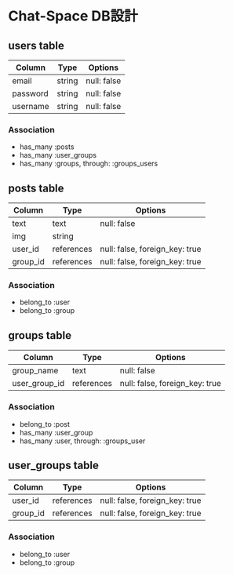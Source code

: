 # Chat-Space DB設計
## users table
|Column|Type|Options|
|------|----|-------|
|email|string|null: false|
|password|string|null: false|
|username|string|null: false|
### Association
- has_many :posts
- has_many :user_groups
- has_many :groups, through: :groups_users


## posts table
|Column|Type|Options|
|------|----|-------|
|text|text|null: false|
|img|string| |
|user_id|references|null: false, foreign_key: true|
|group_id|references|null: false, foreign_key: true|
### Association
- belong_to :user
- belong_to :group

## groups table
|Column|Type|Options|
|------|----|-------|
|group_name|text|null: false|
|user_group_id|references|null: false, foreign_key: true|
### Association
- belong_to :post
- has_many :user_group
- has_many :user, through: :groups_user

## user_groups table
|Column|Type|Options|
|------|----|-------|
|user_id|references|null: false, foreign_key: true|
|group_id|references|null: false, foreign_key: true|
### Association
- belong_to :user
- belong_to :group
